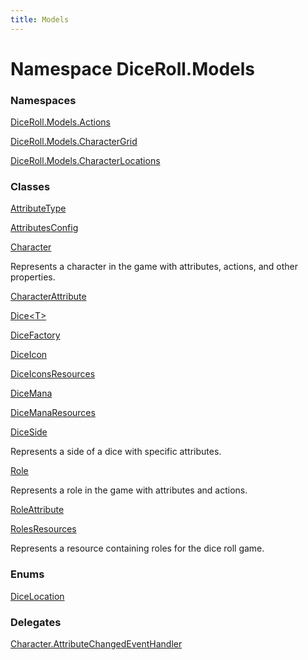 ```yaml
---
title: Models
---
```


# <a id="DiceRoll_Models"></a> Namespace DiceRoll.Models

### Namespaces

 [DiceRoll.Models.Actions](DiceRoll.Models.Actions.md)

 [DiceRoll.Models.CharacterGrid](DiceRoll.Models.CharacterGrid.md)

 [DiceRoll.Models.CharacterLocations](DiceRoll.Models.CharacterLocations.md)

### Classes

 [AttributeType](DiceRoll.Models.AttributeType.md)

 [AttributesConfig](DiceRoll.Models.AttributesConfig.md)

 [Character](DiceRoll.Models.Character.md)

Represents a character in the game with attributes, actions, and other properties.

 [CharacterAttribute](DiceRoll.Models.CharacterAttribute.md)

 [Dice\<T\>](DiceRoll.Models.Dice\-1.md)

 [DiceFactory](DiceRoll.Models.DiceFactory.md)

 [DiceIcon](DiceRoll.Models.DiceIcon.md)

 [DiceIconsResources](DiceRoll.Models.DiceIconsResources.md)

 [DiceMana](DiceRoll.Models.DiceMana.md)

 [DiceManaResources](DiceRoll.Models.DiceManaResources.md)

 [DiceSide](DiceRoll.Models.DiceSide.md)

Represents a side of a dice with specific attributes.

 [Role](DiceRoll.Models.Role.md)

Represents a role in the game with attributes and actions.

 [RoleAttribute](DiceRoll.Models.RoleAttribute.md)

 [RolesResources](DiceRoll.Models.RolesResources.md)

Represents a resource containing roles for the dice roll game.

### Enums

 [DiceLocation](DiceRoll.Models.DiceLocation.md)

### Delegates

 [Character.AttributeChangedEventHandler](DiceRoll.Models.Character.AttributeChangedEventHandler.md)

